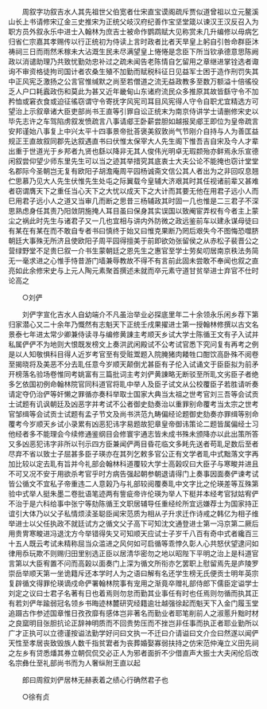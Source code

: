 <!-- { "loadSidebar": true } -->
　　周叙字功叙吉水人其先祖世父伯宽者仕宋直宝谟阁疏斥贾似道曾祖以立元鳌溪山长上书请修宋辽金三史推宋为正统父岐汉府纪善作宝坚堂箴以谏汉王汉反召入为职方员外叙永乐中进士入翰林为庶吉士被命作鹦鹉赋大见称赏未几升编修以毋病乞归省仁宗嘉其孝赐传以行正统初为侍读上言时政者比者天旱皇上躬自引咎命群臣沐祷祠三日而雨然禾稼未大沾溉生民未尽满望皇上惓惓是念臣下所当钦承德意思陈阙政以消谴助理乃共致忧勤効忠补过之疏未闻告老陈情自乞留用之章继进掌铨选者诹询不审资格徒拘司国计者农桑生殖不加勤而赋税科征日见益军士困于造作刑罚失其中正风宪乏激扬之公言官惟缄默之尚至若僧道之流无益政教多至数万额溢十倍徭役乏人户口耗蠧政伤和莫此为甚又近年畿甸山东诸府流民众多推原其故皆繇守令不加矜恤或窘衣食或迫征徭窃谓守令寄抚字风宪司耳目风宪得人守令自职尤宜精选方可望治上示叙章诸大臣吏部尚书王直等引罪自讼正统末为南京侍讲学士请删修宋史以毕先志许之车驾陷虏叙发愤疏言八事请郕王卧薪尝胆如越报吴郕王即位为皇帝疏言安邦谨始八事复上中兴太平十四事景帝批荅褒美叙敦尚气节刚介自持与人为善匡益规正王直故叙同郡先达叙遇直书曰伏惟太保宰大人先生阁下惟吾吉自宋及今人才辈出重于世道光于乡邦者九贤也繇以降非无其人俊伟光明卓无瑕颣殆亦鲜焉永乐宣德闲叙尝仰望少师东里先生可以当之迹其举措究其底衷士大夫公论不能掩也窃计堂堂名郡际今圣朝岂无复有欧阳子胡澹庵周平园杨诚斋文信公其人者出为之非回叹息翘伫思慕乃见大人先生伏惟先生处屯之际翼载今皇辅大济艰其时其任视诸前辈又甚难者窃谓膺天下之重任当心天下之大忧以成天下之大计而其要无他在用君子远小人而巳用君子远小人之道又当审几而断之思昔三杨辅政其时固一几也惟是二三君子不深思熟虑身任其责乃阳敛阴施掩人耳目虽曰保身其实误国以致阉宦弄权有今者主上蒙尘之祸此时先生与诸君子又一几也宜相与讲内外防微之政远鉴前车以建永谋母徒曰有某在有某在而不敢自专者书曰慎终于始又曰惟克果断乃罔后艰失今不图悔恐噬脐朝廷大事殊无所济且使欧阳子周平园得擅美于前即欲効张留侯之从赤松子裴晋公之营绿野堂不足贵巳叙一介书生蒙朝廷之恩先生之惠官至学士劳矣叨居南京秩法务简无一毫求进之心惟手恃昔游门墙兼辱教故不得不有言前此固未尝敢不奉闻也叙之直亮如此余修宋史与上元人陶元素聚首撰述未就而卒元素守道甘贫举进士弃官不仕时论高之 

　　○刘俨 

　　刘俨字宣化吉水人自幼端介不凡虽治举业必探底里年二十余领永乐闲乡荐下第归家潜心又二十余年乃慨然有志魁天下正统壬戌果擢进士第一授翰林修撰以古文名景泰七年进太常少卿兼侍读寻与编修黄諌主考顺天乡试大学士陈循王文有子入试并私属俨俨不为地则大恨既发榜文上奏洪武闲殿试不公考试官悉下究问复有再考之例是以人知敬惧科目得人近岁考官至有受赃鬻题入院腌猪肉餧牲口酣饮高卧殊不阅卷至揭晓将及美恶不分去耴任意今岁顺天颠倒尤甚臣有子伦入试诵文于臣臣拟为前矛开榜落名验场卷惟同考姚富有三篇批词主考刘俨黄諌略无断驳至所耴文劣臣子者绝多乞依国初例命翰林院官同科道官将耴中举人及臣子试文从公校覆臣子若胜请听奏请定夺仍治俨等奸懒之罪循亦奏科举取士国家大典当太祖之世考官刘三吾等会试贡士试题有讥讽朝廷及凶恶字并考试不公者御史劾奏治以重罪别命覆考当太宗之世考官邹缉等会试贡士试题有孟子节文及尚书洪范九畴偏经论题御史劾奏亦罪缉等别命覆考今岁顺天乡试小录累有凶恶犯讳字易题故犯章皇帝御讳策论二题皆属偏经士习他经者多不能理会今续修通鉴纲目会修寰宇通志皆未成书殊未颁降亦以此出策所答又多凶恶犯讳字非所以刊示四方臣兼闻俨两目昏花临文多眊先送者苟耴足数后至者尽弃不省以致士子屈甚多臣子瑛亦在其列乞敕多官公正有文学者耴中式黜落文字再加比较以定去耴有旨并今礼部会翰林科道覆较大学士高榖叹曰大臣子与寒畯并进且不可又况不安于用欲杀考官乎时方病告强起朝参朝退请得门上奏事因面奏俨谏考试皆公循文不宜私子帝重违二人意榖乃与礼部较阅覆奏耴中文字比之伦瑛差等互殊第验中式举人挺朱墨二卷批语笔迹两有訾疵帝许伦瑛为举人下梃并本经考官狱姑宥俨不治于是六科给事中张宁等劾陈循王文职居辅导任重经纶所宜远嫌荐士为国家持正谊引大体乃以父子私情烦渎圣聪臣闻宋范质为相从子升求迁作诗戒之韩亿为相子维举进士以父任执政不就廷试方之循文父子高下可知沈文通登进士第一冯京第二厥后用贵冑寒畯进冯退沈方今举错得失又可知顺天应试士子岁千八百有奇中式者纔百三十五人既云考试未精称屈当众滥进之风何如可启循等乖悖久彰人心共怒伏望逮问如律用忝玩欺不则赐归田里别选正臣以居清华密勿之地以昭陛下平明之治上是科道官言第以大臣宥置不问而高榖以面奏门上深为循文所衔亦乞罢职上慰留焉先是庐陵罗崇岳举顺天第一坐诡籍斥还本学时人为之语曰解有名还学生榜无氏便贡士明年英宗复辟循文得罪伦瑛谪戍命俨署翰林院事有宠用之渐竟卒赠礼部侍郎下儒臣定谥学士刘定之议曰士君子名著有日也着焉则勿怠而勤其业事任有时也任焉则勿循而执其正有若刘俨年踰弱冠名领乡书晦迹林麓研究经籍逾壮越强徐起而魁天下入金门履玉堂追蹑古作参述国章惟日孜孜靡有感体岂非著名而勤业者耶笔削前人之淑慝升黜时材之良窳明目张胆抗论正辞神明质而不回贵势压而不挫岂非任事而执正者耶业勤所以广才正执可以立德谨按谥法勤学好问曰文执一不迁曰介请谥曰文介佥曰然遂以闻俨天性至孝居丧致毁族人数千指贫宭者为丧葬婚娶寡弱扶持之仿宋范仲淹立义田先祠之左乡有贷悉燔其券立朝侃侃交必正人为邪者面折不少借直声大振士大夫闲伦后改名宗彝仕至礼部尚书而为人奢纵附王直以起 

　　郎曰周叙刘俨居林无赫表着之绩心行确然君子也 

　　○徐有贞 

